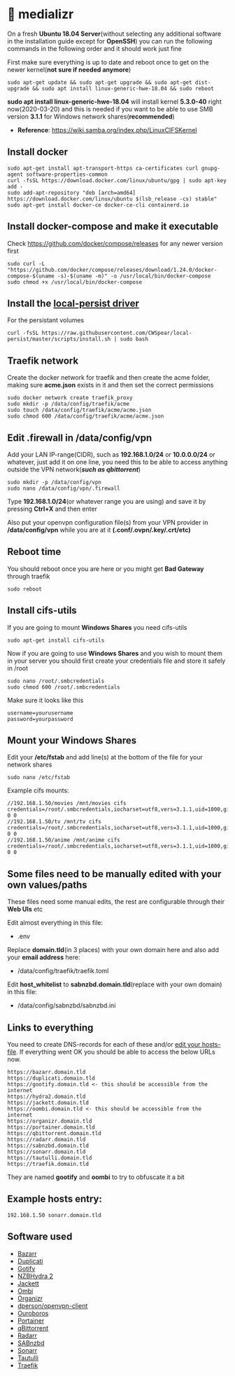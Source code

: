 # :ocean: medializr
On a fresh **Ubuntu 18.04 Server**(without selecting any additional software in the installation guide except for **OpenSSH**) you can run the following commands in the following order and it should work just fine

First make sure everything is up to date and reboot once to get on the newer kernel(**not sure if needed anymore**)
```
sudo apt-get update && sudo apt-get upgrade && sudo apt-get dist-upgrade && sudo apt install linux-generic-hwe-18.04 && sudo reboot
```
**sudo apt install linux-generic-hwe-18.04** will install kernel **5.3.0-40** right now(2020-03-20) and this is needed if you want to be able to use SMB version **3.1.1** for Windows network shares(**recommended**)
* **Reference**: https://wiki.samba.org/index.php/LinuxCIFSKernel

## Install docker
```
sudo apt-get install apt-transport-https ca-certificates curl gnupg-agent software-properties-common
curl -fsSL https://download.docker.com/linux/ubuntu/gpg | sudo apt-key add -
sudo add-apt-repository "deb [arch=amd64] https://download.docker.com/linux/ubuntu $(lsb_release -cs) stable"
sudo apt-get install docker-ce docker-ce-cli containerd.io
```
## Install docker-compose and make it executable
Check https://github.com/docker/compose/releases for any newer version first
```
sudo curl -L "https://github.com/docker/compose/releases/download/1.24.0/docker-compose-$(uname -s)-$(uname -m)" -o /usr/local/bin/docker-compose
sudo chmod +x /usr/local/bin/docker-compose
```
## Install the [local-persist driver](https://github.com/MatchbookLab/local-persist)
For the persistant volumes
```
curl -fsSL https://raw.githubusercontent.com/CWSpear/local-persist/master/scripts/install.sh | sudo bash
```
## Traefik network
Create the docker network for traefik and then create the acme folder, making sure **acme.json** exists in it and then set the correct permissions
```
sudo docker network create traefik_proxy
sudo mkdir -p /data/config/traefik/acme
sudo touch /data/config/traefik/acme/acme.json
sudo chmod 600 /data/config/traefik/acme/acme.json
```
## Edit .firewall in /data/config/vpn
Add your LAN IP-range(CIDR), such as **192.168.1.0/24** or **10.0.0.0/24** or whatever, just add it on one line, you need this to be able to access anything outside the VPN network(***such as qbittorrent***)
```
sudo mkdir -p /data/config/vpn
sudo nano /data/config/vpn/.firewall
```
Type **192.168.1.0/24**(or whatever range you are using) and save it by pressing **Ctrl+X** and then enter

Also put your openvpn configuration file(s) from your VPN provider in **/data/config/vpn** while you are at it **(.conf/.ovpn/.key/.crt/etc)**
## Reboot time
You should reboot once you are here or you might get **Bad Gateway** through traefik
```
sudo reboot
```
## Install cifs-utils
If you are going to mount **Windows Shares** you need cifs-utils
```
sudo apt-get install cifs-utils
```
Now if you are going to use **Windows Shares** and you wish to mount them in your server you should first create your credentials file and store it safely in /root
```
sudo nano /root/.smbcredentials
sudo chmod 600 /root/.smbcredentials
```
Make sure it looks like this
```
username=yourusername
password=yourpassword
```
## Mount your Windows Shares
Edit your **/etc/fstab** and add line(s) at the bottom of the file for your network shares
```
sudo nano /etc/fstab
```
Example cifs mounts:
```
//192.168.1.50/movies /mnt/movies cifs credentials=/root/.smbcredentials,iocharset=utf8,vers=3.1.1,uid=1000,gid=1000 0 0
//192.168.1.50/tv /mnt/tv cifs credentials=/root/.smbcredentials,iocharset=utf8,vers=3.1.1,uid=1000,gid=1000 0 0
//192.168.1.50/anime /mnt/anime cifs credentials=/root/.smbcredentials,iocharset=utf8,vers=3.1.1,uid=1000,gid=1000 0 0
```
## Some files need to be manually edited with your own values/paths
These files need some manual edits, the rest are configurable through their **Web UIs** etc

Edit almost everything in this file:

* .env

Replace **domain.tld**(in 3 places) with your own domain here and also add your **email address** here:

* /data/config/traefik/traefik.toml

Edit **host_whitelist** to **sabnzbd.domain.tld**(replace with your own domain) in this file:

* /data/config/sabnzbd/sabnzbd.ini

## Links to everything
You need to create DNS-records for each of these and/or [edit your hosts-file](https://www.howtogeek.com/howto/27350/beginner-geek-how-to-edit-your-hosts-file/). If everything went OK you should be able to access the below URLs now.
```
https://bazarr.domain.tld
https://duplicati.domain.tld
https://gootify.domain.tld <- this should be accessible from the internet
https://hydra2.domain.tld
https://jackett.domain.tld
https://oombi.domain.tld <- this should be accessible from the internet
https://organizr.domain.tld
https://portainer.domain.tld
https://qbittorrent.domain.tld
https://radarr.domain.tld
https://sabnzbd.domain.tld
https://sonarr.domain.tld
https://tautulli.domain.tld
https://traefik.domain.tld
```
They are named **gootify** and **oombi** to try to obfuscate it a bit
## Example hosts entry:
```
192.168.1.50 sonarr.domain.tld
```
## Software used
* [Bazarr](https://github.com/morpheus65535/bazarr)
* [Duplicati](https://github.com/duplicati/duplicati)
* [Gotify](https://github.com/gotify/server)
* [NZBHydra 2](https://github.com/theotherp/nzbhydra2)
* [Jackett](https://github.com/Jackett/Jackett)
* [Ombi](https://github.com/tidusjar/Ombi)
* [Organizr](https://github.com/causefx/Organizr)
* [dperson/openvpn-client](https://github.com/dperson/openvpn-client)
* [Ouroboros](https://github.com/pyouroboros/ouroboros)
* [Portainer](https://github.com/portainer/portainer)
* [qBittorrent](https://github.com/qbittorrent/qBittorrent)
* [Radarr](https://github.com/Radarr/Radarr)
* [SABnzbd](https://github.com/sabnzbd/sabnzbd)
* [Sonarr](https://github.com/Sonarr/Sonarr)
* [Tautulli](https://github.com/Tautulli/Tautulli)
* [Traefik](https://github.com/containous/traefik)
